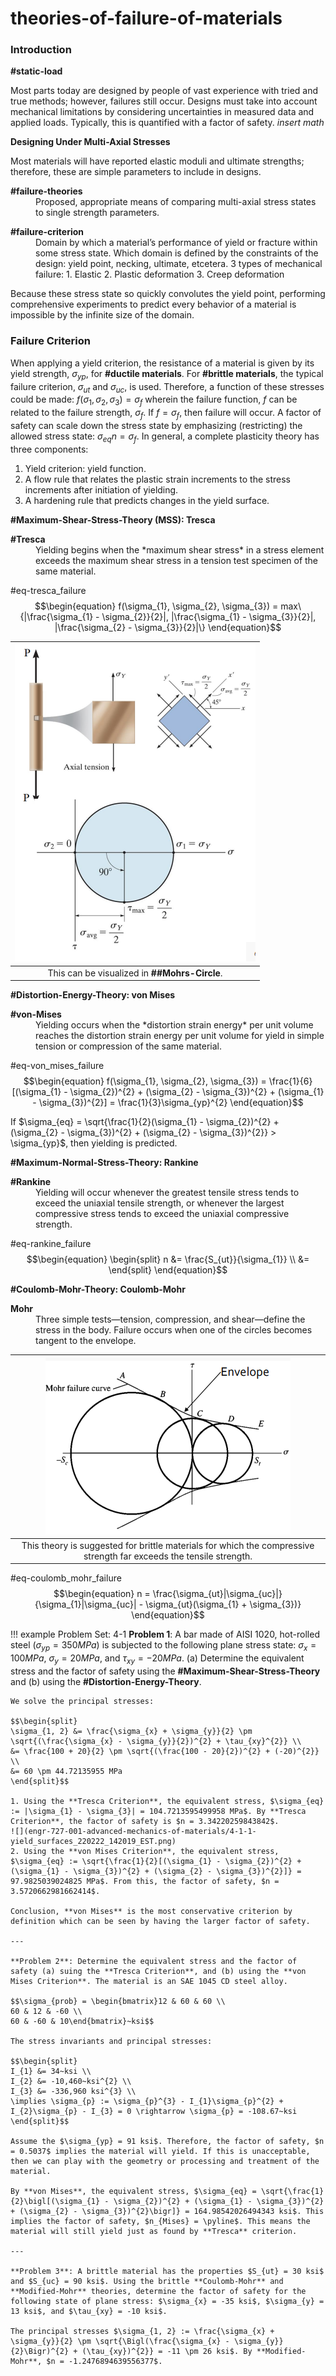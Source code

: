 # theories-of-failure-of-materials

### Introduction

**#static-load**

Most parts today are designed by people of vast experience with tried and true methods; however, failures still occur. Designs must take into account mechanical limitations by considering uncertainties in measured data and applied loads. Typically, this is quantified with a factor of safety. *insert math*

**Designing Under Multi-Axial Stresses**

Most materials will have reported elastic moduli and ultimate strengths; therefore, these are simple parameters to include in designs.

<dl>
<dt><strong>#failure-theories</strong></dt>
<dd>Proposed, appropriate means of comparing multi-axial stress states to single strength parameters.</dd>
</dl>

<dl>
<dt><strong>#failure-criterion</strong></dt>
<dd>Domain by which a material’s performance of yield or fracture within some stress state. Which domain is defined by the constraints of the design: yield point, necking, ultimate, etcetera. 3 types of mechanical failure:
1. Elastic
2. Plastic deformation
3. Creep deformation</dd>
</dl>

Because these stress state so quickly convolutes the yield point, performing comprehensive experiments to predict every behavior of a material is impossible by the infinite size of the domain.

### Failure Criterion

When applying a yield criterion, the resistance of a material is given by its yield strength, $\sigma_{yp}$, for **#ductile materials**. For **#brittle materials**, the typical failure criterion, $\sigma_{ut}$ and $\sigma_{uc}$, is used. Therefore, a function of these stresses could be made: $f(\sigma_{1}, \sigma_{2}, \sigma_{3}) = \sigma_{f}$ wherein the failure function, $f$ can be related to the failure strength, $\sigma_{f}$. If $f = \sigma_{f}$, then failure will occur. A factor of safety can scale down the stress state by emphasizing (restricting) the allowed stress state: $\sigma_{eq}n = \sigma_{f}$. In general, a complete plasticity theory has three components:
1. Yield criterion: yield function.
2. A flow rule that relates the plastic strain increments to the stress increments after initiation of yielding.
3. A hardening rule that predicts changes in the yield surface.

**#Maximum-Shear-Stress-Theory (MSS): Tresca**
<dl>
<dt><strong>#Tresca</strong></dt>
<dd>Yielding begins when the *maximum shear stress* in a stress element exceeds the maximum shear stress in a tension test specimen of the same material.</dd>
</dl>

#eq-tresca_failure
$$\begin{equation}
f(\sigma_{1}, \sigma_{2}, \sigma_{3}) = max\{|\frac{\sigma_{1} - \sigma_{2}}{2}|, |\frac{\sigma_{1} - \sigma_{3}}{2}|, |\frac{\sigma_{2} - \sigma_{3}}{2}|\}
\end{equation}$$

| ![](../../attachments/engr-727-001-advanced-mechanics-of-materials/tresca_failure_theory_in_mohrs_circle_220222_134849_EST.png) |
|:--:|
| This can be visualized in **##Mohrs-Circle**. |

**#Distortion-Energy-Theory: von Mises**
<dl>
<dt><strong>#von-Mises</strong></dt>
<dd>Yielding occurs when the *distortion strain energy* per unit volume reaches the distortion strain energy per unit volume for yield in simple tension or compression of the same material.</dd>
</dl>

#eq-von_mises_failure
$$\begin{equation}
f(\sigma_{1}, \sigma_{2}, \sigma_{3}) = \frac{1}{6}[(\sigma_{1} - \sigma_{2})^{2} + (\sigma_{2} - \sigma_{3})^{2} + (\sigma_{1} - \sigma_{3})^{2}] = \frac{1}{3}\sigma_{yp}^{2}
\end{equation}$$

If $\sigma_{eq} = \sqrt{\frac{1}{2}(\sigma_{1} - \sigma_{2})^{2} + (\sigma_{2} - \sigma_{3})^{2} + (\sigma_{2} - \sigma_{3})^{2}} > \sigma_{yp}$, then yielding is predicted.

**#Maximum-Normal-Stress-Theory: Rankine**

<dl>
<dt><strong>#Rankine</strong></dt>
<dd>Yielding will occur whenever the greatest tensile stress tends to exceed the uniaxial tensile strength, or whenever the largest compressive stress tends to exceed the uniaxial compressive strength.</dd>
</dl>

#eq-rankine_failure
$$\begin{equation}
\begin{split}
n &= \frac{S_{ut}}{\sigma_{1}} \\
 &=
\end{split}
\end{equation}$$

**#Coulomb-Mohr-Theory: Coulomb-Mohr**
<dl>
<dt><strong>Mohr</strong></dt>
<dd>Three simple tests—​tension, compression, and shear—​define the stress in the body. Failure occurs when one of the circles becomes tangent to the envelope.</dd>
</dl>

| ![](../../attachments/engr-727-001-advanced-mechanics-of-materials/mohr_failure_theory_220222_140826_EST.png) |
|:--:|
| This theory is suggested for brittle materials for which the compressive strength far exceeds the tensile strength. |

#eq-coulomb_mohr_failure
$$\begin{equation}
n = \frac{\sigma_{ut}|\sigma_{uc}|}{\sigma_{1}|\sigma_{uc}| - \sigma_{ut}(\sigma_{1} + \sigma_{3})}
\end{equation}$$

!!! example Problem Set: 4-1
    **Problem 1**: A bar made of AISI 1020, hot-rolled steel ($\sigma_{yp} = 350 MPa$) is subjected to the following plane stress state: $\sigma_{x} = 100 MPa$, $\sigma_{y} = 20 MPa$, and $\tau_{xy} = -20 MPa$. (a) Determine the equivalent stress and the factor of safety using the **#Maximum-Shear-Stress-Theory** and (b) using the **#Distortion-Energy-Theory**.

    We solve the principal stresses:

    $$\begin{split}
    \sigma_{1, 2} &= \frac{\sigma_{x} + \sigma_{y}}{2} \pm \sqrt{(\frac{\sigma_{x} - \sigma_{y}}{2})^{2} + \tau_{xy}^{2}} \\
    &= \frac{100 + 20}{2} \pm \sqrt{(\frac{100 - 20}{2})^{2} + (-20)^{2}} \\
    &= 60 \pm 44.72135955 MPa
    \end{split}$$

    1. Using the **Tresca Criterion**, the equivalent stress, $\sigma_{eq} := |\sigma_{1} - \sigma_{3}| = 104.7213595499958 MPa$. By **Tresca Criterion**, the factor of safety is $n = 3.34220259843842$.
    ![](engr-727-001-advanced-mechanics-of-materials/4-1-1-yield_surfaces_220222_142019_EST.png)
    2. Using the **von Mises Criterion**, the equivalent stress, $\sigma_{eq} := \sqrt{\frac{1}{2}[(\sigma_{1} - \sigma_{2})^{2} + (\sigma_{1} - \sigma_{3})^{2} + (\sigma_{2} - \sigma_{3})^{2}]} = 97.9825039024825 MPa$. From this, the factor of safety, $n = 3.5720662981662414$.

    Conclusion, **von Mises** is the most conservative criterion by definition which can be seen by having the larger factor of safety.

    ---

    **Problem 2**: Determine the equivalent stress and the factor of safety (a) suing the **Tresca Criterion**, and (b) using the **von Mises Criterion**. The material is an SAE 1045 CD steel alloy.

    $$\sigma_{prob} = \begin{bmatrix}12 & 60 & 60 \\
    60 & 12 & -60 \\
    60 & -60 & 10\end{bmatrix}~ksi$$

    The stress invariants and principal stresses:

    $$\begin{split}
    I_{1} &= 34~ksi \\
    I_{2} &= -10,460~ksi^{2} \\
    I_{3} &= -336,960 ksi^{3} \\
    \implies \sigma_{p} := \sigma_{p}^{3} - I_{1}\sigma_{p}^{2} + I_{2}\sigma_{p} - I_{3} = 0 \rightarrow \sigma_{p} = -108.67~ksi
    \end{split}$$

    Assume the $\sigma_{yp} = 91 ksi$. Therefore, the factor of safety, $n = 0.5037$ implies the material will yield. If this is unacceptable, then we can play with the geometry or processing and treatment of the material.

    By **von Mises**, the equivalent stress, $\sigma_{eq} = \sqrt{\frac{1}{2}\bigl[(\sigma_{1} - \sigma_{2})^{2} + (\sigma_{1} - \sigma_{3})^{2} + (\sigma_{2} - \sigma_{3})^{2}\bigr]} = 164.98542026494343 ksi$. This implies the factor of safety, $n_{Mises} = \pyline$. This means the material will still yield just as found by **Tresca** criterion.

    ---

    **Problem 3**: A brittle material has the properties $S_{ut} = 30 ksi$ and $S_{uc} = 90 ksi$. Using the brittle **Coulomb-Mohr** and **Modified-Mohr** theories, determine the factor of safety for the following state of plane stress: $\sigma_{x} = -35 ksi$, $\sigma_{y} = 13 ksi$, and $\tau_{xy} = -10 ksi$.

    The principal stresses $\sigma_{1, 2} := \frac{\sigma_{x} + \sigma_{y}}{2} \pm \sqrt{\Bigl(\frac{\sigma_{x} - \sigma_{y}}{2}\Bigr)^{2} + (\tau_{xy})^{2}} = -11 \pm 26 ksi$. By **Modified-Mohr**, $n = -1.2476894639556377$.